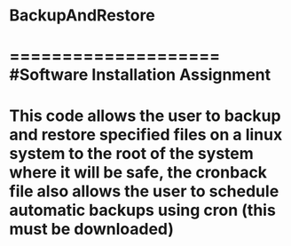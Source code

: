 # BackupAndRestore
====================
#Software Installation Assignment 
====================
This code allows the user to backup and restore specified
files on a linux system to the root of the system
where it will be safe, the cronback file also allows the user to
schedule automatic backups using cron (this must be downloaded)
===================
